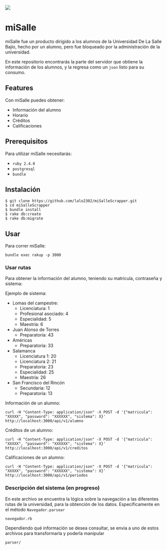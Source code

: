 ![](http://i.imgur.com/MvqaIGv.png)

# miSalle

miSalle fue un producto dirigido a los alumnos de la Universidad De La Salle Bajío,
hecho por un alumno, pero fue bloqueado por la administración de la universidad.

En este repositorio encontrarás la parte del servidor que obtiene la información de los alumnos,
y la regresa como un `json` listo para su consumo.

## Features

Con miSalle puedes obtener:

- Información del alumno
- Horario
- Créditos
- Calificaciones 

## Prerequisitos

Para utilizar miSalle necesitarás:

- `ruby 2.4.0`
- `postgresql`
- `bundle`

## Instalación

```
$ git clone https://github.com/lalo2302/miSalleScrapper.git
$ cd miSalleScrapper
$ bundle install
$ rake db:create
$ rake db:migrate
```

## Usar

Para correr miSalle:
```
bundle exec rakup -p 3000
```

### Usar rutas

Para obtener la información del alumno, teniendo su matricula, contraseña y sistema:

Ejemplo de sistema:

- Lomas del campestre:
  - Licenciatura: 1
  - Profesional asociado: 4
  - Especialidad: 5
  - Maestría: 6
- Juan Alonso de Torres
  - Preparatoria: 43
- Américas
  - Preparatoria: 33
- Salamanca
  - Licenciatura 1: 20
  - Licenciatura 2: 21
  - Preparatoria: 23
  - Especialidad: 25
  - Maestría: 26
- San Francisco del Rincón
  - Secundaria: 12
  - Preparatoria: 13

Información de un alumno:
```
curl -H "Content-Type: application/json" -X POST -d '{"matricula": "XXXXX", "password": "XXXXXX", "sistema": X}' http://localhost:3000/api/v1/alumno
```

Créditos de un alumno:
```
curl -H "Content-Type: application/json" -X POST -d '{"matricula": "XXXXX", "password": "XXXXXX", "sistema": X}' http://localhost:3000/api/v1/creditos
```

Calificaciones de un alumno:
```
curl -H "Content-Type: application/json" -X POST -d '{"matricula": "XXXXX", "password": "XXXXXX", "sistema": X}' http://localhost:3000/api/v1/periodos
```

### Descripción del sistema (en progreso)

En este archivo se encuentra la lógica sobre la navegación a las diferentes rutas de la universidad,
para la obtención de los datos. Específicamente en el método `Navegador.parsear`
```
navegador.rb
```

Dependiendo qué información se desea consultar, se envia a uno de estos archivos para transformarla
y poderla manipular
```
parser/
```

